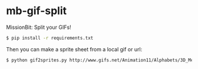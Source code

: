 mb-gif-split
============

MissionBit: Split your GIFs!

```bash
$ pip install -r requirements.txt
```

Then you can make a sprite sheet from a local gif or url:

```bash
$ python gif2sprites.py http://www.gifs.net/Animation11/Alphabets/3D_Metal/a.gif
```
